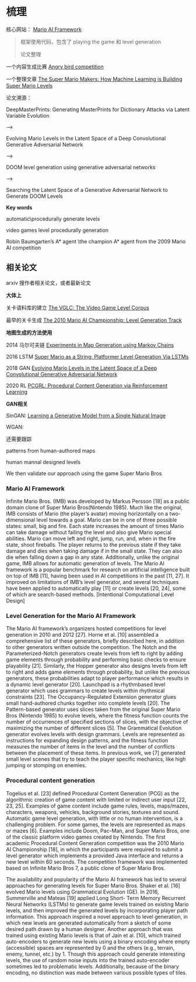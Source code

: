 # 梳理

核心网站： [Mario AI Framework](http://marioai.org/)

> 框架使用代码，包含了 playing the game 和 level generation 
>
> 论文整理

一个内容生成比赛 [Angry bird competition](https://aibirds.org/)

一个整理文章 [The Super Mario Makers: How Machine Learning is Building Super Mario Levels](https://towardsdatascience.com/mariomakers-8a67b25866dd)

论文溯源：

DeepMasterPrints: Generating MasterPrints for Dictionary Attacks via Latent Variable Evolution

–> 

Evolving Mario Levels in the Latent Space of a Deep Convolutional Generative Adversarial Network

-->

DOOM level generation using generative adversarial networks

–> 

Searching the Latent Space of a Generative Adversarial Network to Generate DOOM Levels



**Key words**

automatic\procedurally generate levels

video games level procedurally generation

Robin Baumgarten’s A* agent \the champion A* agent from the 2009 Mario AI competition

## 相关论文

arxiv 搜作者相关论文，或者最新论文



**大体上**

关卡语料库的建立 [The VGLC: The Video Game Level Corpus](https://arxiv.org/pdf/1606.07487.pdf)

最早的关卡生成 [The 2010 Mario AI Championship: Level Generation Track](https://ieeexplore.ieee.org/document/6003769)



**地图生成的方法使用**

2014 马尔可夫链 [Experiments in Map Generation using Markov Chains](http://www.fdg2014.org/papers/fdg2014_paper_29.pdf)

2016 LSTM [Super Mario as a String: Platformer Level Generation Via LSTMs](https://arxiv.org/pdf/1603.00930.pdf)

2018 GAN [Evolving Mario Levels in the Latent Space of a Deep Convolutional Generative Adversarial Network](https://arxiv.org/pdf/1805.00728.pdf)

2020 RL [PCGRL: Procedural Content Generation via Reinforcement Learning](https://arxiv.org/pdf/2001.09212.pdf)



**GAN相关**

SinGAN: [Learning a Generative Model from a Single Natural Image](https://arxiv.org/pdf/1905.01164.pdf)

WGAN: 



还需要跟踪





patterns from human-authored maps

human mannal designed levels



We then validate our approach using the game Super Mario Bros







### Mario AI Framework

Infinite Mario Bros. (IMB) was developed by Markus Persson [18] as a public domain clone of Super Mario Bros(Nintendo 1985). Much like the original, IMB consists of Mario (the player’s avatar) moving horizontally on a two-dimensional level towards a goal. Mario can be in one of three possible states: small, big and fire. Each state increases the amount of times Mario can take damage without failing the level and also give Mario special abilities. Mario can move left and right, jump, run, and, when in the fire state, shoot fireballs. The player returns to the previous state if they take damage and dies when taking damage if in the small state. They can also die when falling down a gap in any state. Additionally, unlike the original game, IMB allows for automatic generation of levels. The Mario AI framework is a popular benchmark for research on artificial intelligence built on top of IMB [11], having been used in AI competitions in the past [11, 27]. It improved on limitations of IMB’s level generator, and several techniques have been applied to automatically play [11] or create levels [20, 24], some of which are search-based methods. [Intentional Computational Level Design]

### Level Generation for the Mario AI Framework

The Mario AI framework’s organizers hosted competitions for level generation in 2010 and 2012 [27]. Horne et al. [10] assembled a comprehensive list of these generators, briefly described here, in addition to other generators written outside the competition. The Notch and the Parameterized-Notch generators create levels from left to right by adding game elements through probability and performing basic checks to ensure playability [21]. Similarly, the Hopper generator also designs levels from left to right and adds game elements through probability, but unlike the previous generators, these probabilities adapt to player performance which results in a dynamic level generator [20]. Launchpad is a rhythmbased level generator which uses grammars to create levels within rhythmical constraints [23]. The Occupancy-Regulated Extension generator glues small hand-authored chunks together into complete levels [20]. The Pattern-based generator uses slices taken from the original Super Mario Bros (Nintendo 1985) to evolve levels, where the fitness function counts the number of occurrences of specified sections of slices, with the objective of maximizing the number of different slices [5]. The Grammatical Evolution generator evolves levels with design grammars. Levels are represented as instructions for expanding design patterns, and the fitness function measures the number of items in the level and the number of conflicts between the placement of these items. In previous work, we [7] generated small level scenes that try to teach the player specific mechanics, like high jumping or stomping on enemies.

### Procedural content generation

Togelius et al. [23] defined Procedural Content Generation (PCG) as the algorithmic creation of game content with limited or indirect user input [22, 23, 25]. Examples of game content include game rules, levels, maps/mazes, characters, weapons, vehicles, background stories, textures and sound. Automatic game level generation, with little or no human intervention, is a challenging problem. For some games, the levels are represented as maps or mazes [6]. Examples include Doom, Pac-Man, and Super Mario Bros, one of the classic platform video games created by Nintendo. The first academic Procedural Content Generation competition was the 2010 Mario AI Championship [18], in which the participants were required to submit a level generator which implements a provided Java interface and returns a new level within 60 seconds. The competition framework was implemented based on Infinite Mario Bros 7, a public clone of Super Mario Bros.

The availability and popularity of the Mario AI framework has led to several approaches for generating levels for Super Mario Bros. Shaker et al. [16] evolved Mario levels using Grammatical Evolution (GE). In 2016, Summerville and Mateas [19] applied Long Short- Term Memory Recurrent Neural Networks (LSTMs) to generate game levels trained on existing Mario levels, and then improved the generated levels by incorporating player path information. This approach inspired a novel approach to level generation, in which new levels are generated automatically from a sketch of some desired path drawn by a human designer. Another approach that was trained using existing Mario levels is that of Jain et al. [10], which trained auto-encoders to generate new levels using a binary encoding where empty (accessible) spaces are represented by 0 and the others (e.g., terrain, enemy, tunnel, etc.) by 1. Though this approach could generate interesting levels, the use of random noise inputs into the trained auto-encoder sometimes led to problematic levels. Additionally, because of the binary encoding, no distinction was made between various possible types of tiles.